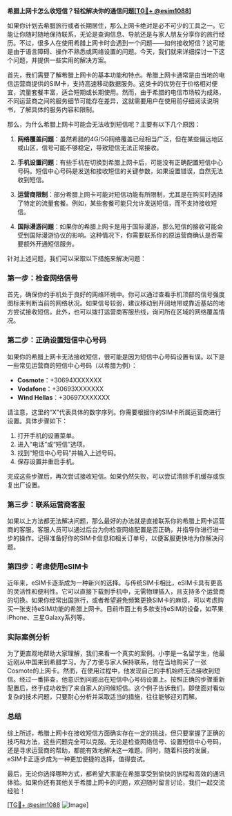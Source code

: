 **希腊上网卡怎么收短信？轻松解决你的通信问题[[TG💪+ @esim1088](https://t.me/s/esim1088)]**

如果你计划去希腊旅行或者长期居住，那么上网卡绝对是必不可少的工具之一。它能让你随时随地保持联系，无论是查询信息、导航还是与家人朋友分享你的旅行经历。不过，很多人在使用希腊上网卡时会遇到一个问题——如何接收短信？这可能是由于语言障碍、操作不熟悉或网络设置的问题。今天，我们就来详细探讨一下这个问题，并提供一些实用的解决方案。

首先，我们需要了解希腊上网卡的基本功能和特点。希腊上网卡通常是由当地的电信运营商提供的SIM卡，支持高速移动数据服务。这类卡的优势在于价格相对便宜，流量套餐丰富，适合短期或长期使用。然而，由于希腊的电信市场较为成熟，不同运营商之间的服务细节可能存在差异，这就需要用户在使用前仔细阅读说明书，了解具体的服务内容和限制。

那么，为什么希腊上网卡可能会无法收到短信呢？主要有以下几个原因：

1. **网络覆盖问题**：虽然希腊的4G/5G网络覆盖已经相当广泛，但在某些偏远地区或山区，信号可能不够稳定，导致短信无法正常接收。
   
2. **手机设置问题**：有些手机在切换到希腊上网卡后，可能没有正确配置短信中心号码。短信中心号码是发送和接收短信的关键参数，如果设置错误，自然无法收到短信。

3. **运营商限制**：部分希腊上网卡可能对短信功能有所限制，尤其是在购买时选择了特定的流量套餐。例如，某些套餐可能只允许发送短信，而不支持接收短信。

4. **国际漫游问题**：如果你的希腊上网卡是用于国际漫游，那么短信的接收可能会受到国际漫游协议的影响。这种情况下，你需要联系你的原运营商确认是否需要额外开通短信服务。

针对上述问题，我们可以采取以下措施来解决问题：

### 第一步：检查网络信号

首先，确保你的手机处于良好的网络环境中。你可以通过查看手机顶部的信号强度图标来判断当前的网络状况。如果信号较弱，建议移动到开阔地带或靠近基站的地方尝试接收短信。此外，也可以拨打运营商客服热线，询问所在区域的网络覆盖情况。

### 第二步：正确设置短信中心号码

如果你的希腊上网卡无法接收短信，很可能是因为短信中心号码设置有误。以下是一些常见运营商的短信中心号码（以希腊为例）：

- **Cosmote**：+30694XXXXXXX
- **Vodafone**：+30693XXXXXXX
- **Wind Hellas**：+30697XXXXXXX

请注意，这里的“X”代表具体的数字序列。你需要根据你的SIM卡所属运营商进行设置。具体步骤如下：

1. 打开手机的设置菜单。
2. 进入“电话”或“短信”选项。
3. 找到“短信中心号码”并输入上述号码。
4. 保存设置并重启手机。

完成这些步骤后，再次尝试接收短信。如果仍然失败，可以尝试清除手机缓存或恢复出厂设置。

### 第三步：联系运营商客服

如果以上方法都无法解决问题，那么最好的办法就是直接联系你的希腊上网卡运营商的客服。客服人员可以通过后台为你检查网络配置是否正确，并指导你进行进一步的操作。记得准备好你的SIM卡信息和相关订单号，以便客服更快地为你解决问题。

### 第四步：考虑使用eSIM卡

近年来，eSIM卡逐渐成为一种新兴的选择。与传统SIM卡相比，eSIM卡具有更高的灵活性和便利性。它可以直接下载到手机中，无需物理插入，且支持多个运营商的切换。如果你经常出国旅行，或者希望避免频繁更换SIM卡的麻烦，可以考虑购买一张支持eSIM功能的希腊上网卡。目前市面上有多款支持eSIM的设备，如苹果iPhone、三星Galaxy系列等。

### 实际案例分析

为了更直观地帮助大家理解，我们来看一个真实的案例。小李是一名留学生，他最近刚从中国来到希腊学习。为了方便与家人保持联系，他在当地购买了一张Cosmote的上网卡。然而，在使用过程中，他发现自己的手机始终无法接收到短信。经过一番排查，他意识到问题出在短信中心号码设置上。按照正确的步骤重新配置后，终于成功收到了来自家人的问候短信。这个例子告诉我们，即使面对看似复杂的技术问题，只要耐心分析并采取适当的措施，往往能够迎刃而解。

### 总结

综上所述，希腊上网卡在接收短信方面确实存在一定的挑战，但只要掌握了正确的技巧和方法，这些问题完全可以克服。无论是检查网络信号、设置短信中心号码，还是寻求运营商的帮助，都能有效地解决这一难题。同时，随着科技的发展，eSIM卡正逐步成为一种更加便捷的选择，值得尝试。

最后，无论你选择哪种方式，都希望大家能在希腊享受到愉快的旅程和高效的通讯体验。如果你还有其他关于希腊上网卡的问题，欢迎随时留言讨论，我们一起交流经验！

[[TG💪+ @esim1088](https://t.me/s/esim1088) ![Image](https://i.postimg.cc/4NQfJmqS/Snipaste-2025-05-13-00-14-12.png)]